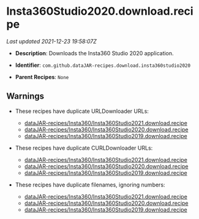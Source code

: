 # Insta360Studio2020.download.recipe

_Last updated 2021-12-23 19:58:07Z_

- **Description**: Downloads the Insta360 Studio 2020 application.

- **Identifier**: `com.github.dataJAR-recipes.download.insta360studio2020`

- **Parent Recipes**: `None`

## Warnings

- These recipes have duplicate URLDownloader URLs:
    - [dataJAR-recipes/Insta360/Insta360Studio2021.download.recipe](/autopkg-dupe-tracker/dataJAR-recipes/Insta360/Insta360Studio2021.download.recipe)
    - [dataJAR-recipes/Insta360/Insta360Studio2020.download.recipe](/autopkg-dupe-tracker/dataJAR-recipes/Insta360/Insta360Studio2020.download.recipe)
    - [dataJAR-recipes/Insta360/Insta360Studio2019.download.recipe](/autopkg-dupe-tracker/dataJAR-recipes/Insta360/Insta360Studio2019.download.recipe)

- These recipes have duplicate CURLDownloader URLs:
    - [dataJAR-recipes/Insta360/Insta360Studio2021.download.recipe](/autopkg-dupe-tracker/dataJAR-recipes/Insta360/Insta360Studio2021.download.recipe)
    - [dataJAR-recipes/Insta360/Insta360Studio2020.download.recipe](/autopkg-dupe-tracker/dataJAR-recipes/Insta360/Insta360Studio2020.download.recipe)
    - [dataJAR-recipes/Insta360/Insta360Studio2019.download.recipe](/autopkg-dupe-tracker/dataJAR-recipes/Insta360/Insta360Studio2019.download.recipe)

- These recipes have duplicate filenames, ignoring numbers:
    - [dataJAR-recipes/Insta360/Insta360Studio2021.download.recipe](/autopkg-dupe-tracker/dataJAR-recipes/Insta360/Insta360Studio2021.download.recipe)
    - [dataJAR-recipes/Insta360/Insta360Studio2020.download.recipe](/autopkg-dupe-tracker/dataJAR-recipes/Insta360/Insta360Studio2020.download.recipe)
    - [dataJAR-recipes/Insta360/Insta360Studio2019.download.recipe](/autopkg-dupe-tracker/dataJAR-recipes/Insta360/Insta360Studio2019.download.recipe)